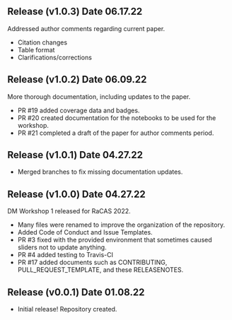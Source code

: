 
## Release (v1.0.3) Date 06.17.22

Addressed author comments regarding current paper. 
* Citation changes
* Table format
* Clarifications/corrections

## Release (v1.0.2) Date 06.09.22

More thorough documentation, including updates to the paper.
* PR #19 added coverage data and badges.
* PR #20 created documentation for the notebooks to be used for the workshop.
* PR #21 completed a draft of the paper for author comments period.


## Release (v1.0.1) Date 04.27.22 

* Merged branches to fix missing documentation updates.

## Release (v1.0.0) Date 04.27.22 

DM Workshop 1 released for RaCAS 2022.
* Many files were renamed to improve the organization of the repository.
* Added Code of Conduct and Issue Templates.
* PR #3 fixed with the provided environment that sometimes caused sliders not to update anything.
* PR #4 added testing to Travis-CI
* PR #17 added documents such as CONTRIBUTING, PULL_REQUEST_TEMPLATE, and these RELEASENOTES.

## Release (v0.0.1) Date 01.08.22

* Initial release! Repository created.
